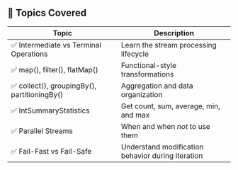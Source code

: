 ## 📘 Topics Covered

| Topic | Description |
|-------|-------------|
| ✅ Intermediate vs Terminal Operations | Learn the stream processing lifecycle |
| ✅ map(), filter(), flatMap() | Functional-style transformations |
| ✅ collect(), groupingBy(), partitioningBy() | Aggregation and data organization |
| ✅ IntSummaryStatistics | Get count, sum, average, min, and max |
| ✅ Parallel Streams | When and when *not* to use them |
| ✅ Fail-Fast vs Fail-Safe | Understand modification behavior during iteration |
